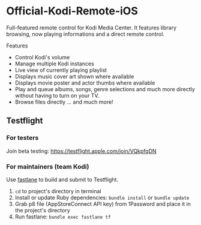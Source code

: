 Official-Kodi-Remote-iOS
===============================

Full-featured remote control for Kodi Media Center.  It features library browsing, now playing informations and a direct remote control.

Features

- Control Kodi's volume
- Manage multiple Kodi instances
- Live view of currently playing playlist
- Displays music cover art shown where available
- Displays movie poster and actor thumbs where available
- Play and queue albums, songs, genre selections and much more directly without having to turn on your TV.
- Browse files directly
... and much more!

## Testflight

### For testers

Join beta testing: https://testflight.apple.com/join/VQkpfqDN

### For maintainers (team Kodi)

Use [fastlane](https://fastlane.tools/) to build and submit to Testflight.

1. `cd` to project's directory in terminal
2. Install or update Ruby dependencies: `bundle install` or `bundle update`
3. Grab p8 file (AppStoreConnect API key) from 1Password and place it in the project's directory
4. Run fastlane: `bundle exec fastlane tf`
